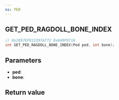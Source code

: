 ```yaml
---
ns: PED
---
```

## GET_PED_RAGDOLL_BONE_INDEX

```c
// 0x2057EF813397A772 0x849F0716
int GET_PED_RAGDOLL_BONE_INDEX(Ped ped, int bone);
```


## Parameters
* **ped**: 
* **bone**: 

## Return value
